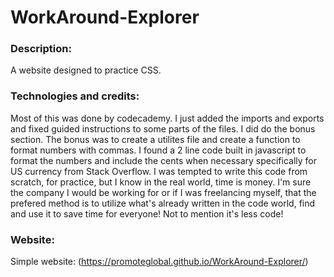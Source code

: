 # WorkAround-Explorer


### Description:
A website designed to practice CSS.

### Technologies and credits:
Most of this was done by codecademy.  I just added the imports and exports and fixed guided instructions to some parts of the files.  I did do the bonus section.  The bonus was to create a utilites file and create a function to format numbers with commas.  I found a 2 line code built in javascript to format the numbers and include the cents when necessary specifically for US currency from Stack Overflow.  I was tempted to write this code from scratch, for practice, but I know in the real world, time is money.  I'm sure the company I would be working for or if I was freelancing myself, that the prefered method is to utilize what's already written in the code world, find and use it to save time for everyone!  Not to mention it's less code!


### Website:  
Simple website: (https://promoteglobal.github.io/WorkAround-Explorer/)

